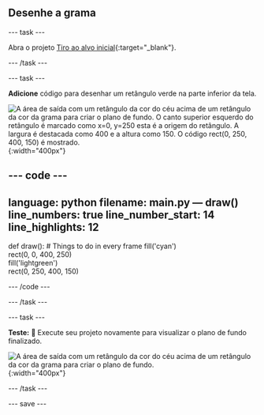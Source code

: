 ## Desenhe a grama

--- task ---

Abra o projeto [Tiro ao alvo inicial](https://editor.raspberrypi.org/en/projects/target-practice-starter){:target="_blank"}.

--- /task ---

--- task ---

**Adicione** código para desenhar um retângulo verde na parte inferior da tela.

![A área de saída com um retângulo da cor do céu acima de um retângulo da cor da grama para criar o plano de fundo. O canto superior esquerdo do retângulo é marcado como x=0, y=250 esta é a origem do retângulo. A largura é destacada como 400 e a altura como 150. O código rect(0, 250, 400, 150) é mostrado.](images/green-grass.png){:width="400px"}

--- code ---
---
language: python filename: main.py — draw() line_numbers: true line_number_start: 14
line_highlights: 12
---
def draw(): # Things to do in every frame fill('cyan')  
rect(0, 0, 400, 250)  
fill('lightgreen')  
rect(0, 250, 400, 150)

--- /code ---

--- /task ---

--- task ---

**Teste:** 🔄 Execute seu projeto novamente para visualizar o plano de fundo finalizado.

![A área de saída com um retângulo da cor do céu acima de um retângulo da cor da grama para criar o plano de fundo.](images/background.png){:width="400px"}

--- /task ---

--- save ---
